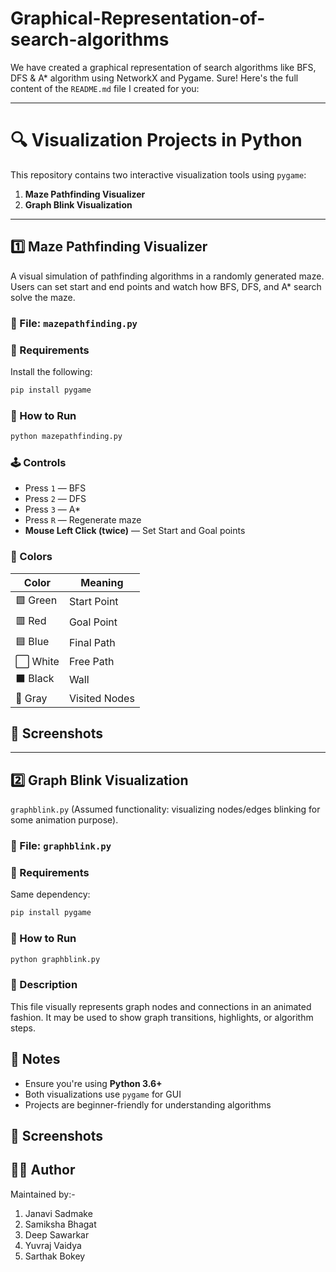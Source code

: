 # Graphical-Representation-of-search-algorithms
We have created a graphical representation of search algorithms like BFS, DFS &amp; A* algorithm using NetworkX and Pygame.
Sure! Here's the full content of the `README.md` file I created for you:

---

# 🔍 Visualization Projects in Python

This repository contains two interactive visualization tools using `pygame`:

1. **Maze Pathfinding Visualizer**  
2. **Graph Blink Visualization**

---

## 1️⃣ Maze Pathfinding Visualizer

A visual simulation of pathfinding algorithms in a randomly generated maze. Users can set start and end points and watch how BFS, DFS, and A* search solve the maze.

### 📁 File: `mazepathfinding.py`

### 🔧 Requirements

Install the following:

```bash
pip install pygame
```

### 🚀 How to Run

```bash
python mazepathfinding.py
```

### 🕹️ Controls

- Press `1` — BFS  
- Press `2` — DFS  
- Press `3` — A*  
- Press `R` — Regenerate maze  
- **Mouse Left Click (twice)** — Set Start and Goal points

### 🎨 Colors

| Color  | Meaning        |
|--------|----------------|
| 🟩 Green | Start Point     |
| 🟥 Red   | Goal Point      |
| 🟦 Blue  | Final Path      |
| ⬜ White | Free Path       |
| ⬛ Black | Wall            |
| 🩶 Gray  | Visited Nodes   |

## 📸 Screenshots

---

## 2️⃣ Graph Blink Visualization

`graphblink.py` (Assumed functionality: visualizing nodes/edges blinking for some animation purpose).

### 📁 File: `graphblink.py`

### 🔧 Requirements

Same dependency:

```bash
pip install pygame
```

### 🚀 How to Run

```bash
python graphblink.py
```

### 📌 Description

This file visually represents graph nodes and connections in an animated fashion. It may be used to show graph transitions, highlights, or algorithm steps.

## 📎 Notes

- Ensure you're using **Python 3.6+**
- Both visualizations use `pygame` for GUI
- Projects are beginner-friendly for understanding algorithms

## 📸 Screenshots


## 🧑‍💻 Author

Maintained by:-
1. Janavi Sadmake
2. Samiksha Bhagat
3. Deep Sawarkar
4. Yuvraj Vaidya
5. Sarthak Bokey
